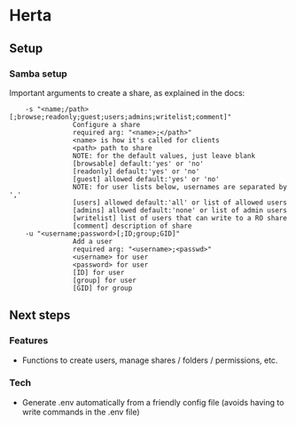 # Herta

## Setup

### Samba setup

Important arguments to create a share, as explained in the docs:

```
    -s "<name;/path>[;browse;readonly;guest;users;admins;writelist;comment]"
                Configure a share
                required arg: "<name>;</path>"
                <name> is how it's called for clients
                <path> path to share
                NOTE: for the default values, just leave blank
                [browsable] default:'yes' or 'no'
                [readonly] default:'yes' or 'no'
                [guest] allowed default:'yes' or 'no'
                NOTE: for user lists below, usernames are separated by ','
                [users] allowed default:'all' or list of allowed users
                [admins] allowed default:'none' or list of admin users
                [writelist] list of users that can write to a RO share
                [comment] description of share
    -u "<username;password>[;ID;group;GID]"
                Add a user
                required arg: "<username>;<passwd>"
                <username> for user
                <password> for user
                [ID] for user
                [group] for user
                [GID] for group
```

## Next steps

### Features

- Functions to create users, manage shares / folders / permissions, etc.

### Tech
- Generate .env automatically from a friendly config file (avoids having to write commands in the .env file)
